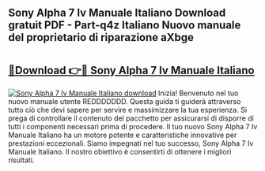## Sony Alpha 7 Iv Manuale Italiano Download gratuit PDF - Part-q4z Italiano Nuovo manuale del proprietario di riparazione aXbge

# <h2><a href="http://dfbeci.blite.top/?on=Sony+Alpha+7+Iv+Manuale+Italiano">🔗Download 👉🔴 Sony Alpha 7 Iv Manuale Italiano</a></h2>

[![Sony Alpha 7 Iv Manuale Italiano download](https://i.imgur.com/lujVjoI.png)](http://dfbeci.blite.top/?on=Sony+Alpha+7+Iv+Manuale+Italiano)
Inizia! Benvenuto nel tuo nuovo manuale utente REDDDDDDD. Questa guida ti guiderà attraverso tutto ciò che devi sapere per servire e massimizzare la tua esperienza. Si prega di controllare il contenuto del pacchetto per assicurarsi di disporre di tutti i componenti necessari prima di procedere. Il tuo nuovo Sony Alpha 7 Iv Manuale Italiano ha un motore potente e caratteristiche innovative per prestazioni eccezionali. Siamo impegnati nel tuo successo, Sony Alpha 7 Iv Manuale Italiano. Il nostro obiettivo è consentirti di ottenere i migliori risultati.
